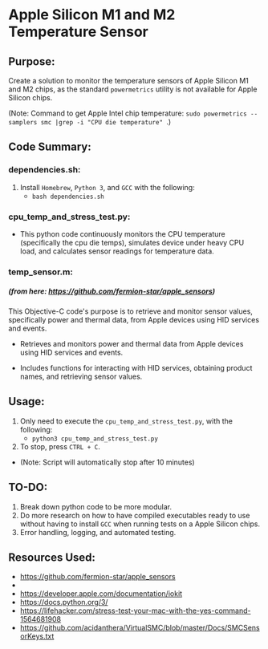 # Apple Silicon M1 and M2 Temperature Sensor
## Purpose:
Create a solution to monitor the temperature sensors of Apple Silicon M1 and M2 chips, as the standard `powermetrics` utility is not available for Apple Silicon chips.

(Note: Command to get Apple Intel chip temperature: `sudo powermetrics --samplers smc |grep -i "CPU die temperature" `.)

## Code Summary:
    
### dependencies.sh:

1. Install `Homebrew`, `Python 3`, and `GCC` with the following:
    - `bash dependencies.sh`

### cpu_temp_and_stress_test.py:

- This python code continuously monitors the CPU temperature (specifically the cpu die temps), simulates device under heavy CPU load, and calculates sensor readings for temperature data.
    
### temp_sensor.m:
##### (from here: https://github.com/fermion-star/apple_sensors)

This Objective-C code's purpose is to retrieve and monitor sensor values, specifically power and thermal data, from Apple devices using HID services and events.

- Retrieves and monitors power and thermal data from Apple devices using HID services and events.

- Includes functions for interacting with HID services, obtaining product names, and retrieving sensor values.

## Usage:

1. Only need to execute the `cpu_temp_and_stress_test.py`, with the following:
    - `python3 cpu_temp_and_stress_test.py`
2. To stop, press `CTRL + C`.
- (Note: Script will automatically stop after 10 minutes)

## TO-DO:

1. Break down python code to be more modular.
2. Do more research on how to have compiled executables ready to use without having to install `GCC` when running tests on a Apple Silicon chips.
3. Error handling, logging, and automated testing.

## Resources Used:

- https://github.com/fermion-star/apple_sensors
- 
- https://developer.apple.com/documentation/iokit
- https://docs.python.org/3/
- https://lifehacker.com/stress-test-your-mac-with-the-yes-command-1564681908
- https://github.com/acidanthera/VirtualSMC/blob/master/Docs/SMCSensorKeys.txt
